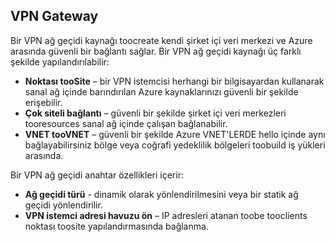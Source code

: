 ## <a name="vpn-gateway"></a>VPN Gateway
Bir VPN ağ geçidi kaynağı toocreate kendi şirket içi veri merkezi ve Azure arasında güvenli bir bağlantı sağlar. Bir VPN ağ geçidi kaynağı üç farklı şekilde yapılandırılabilir:

* **Noktası tooSite** – bir VPN istemcisi herhangi bir bilgisayardan kullanarak sanal ağ içinde barındırılan Azure kaynaklarınızı güvenli bir şekilde erişebilir. 
* **Çok siteli bağlantı** – güvenli bir şekilde şirket içi veri merkezleri tooresources sanal ağ içinde çalışan bağlanabilir. 
* **VNET tooVNET** – güvenli bir şekilde Azure VNET'LERDE hello içinde aynı bağlayabilirsiniz bölge veya coğrafi yedeklilik bölgeleri toobuild iş yükleri arasında.

Bir VPN ağ geçidi anahtar özellikleri içerir:

* **Ağ geçidi türü** - dinamik olarak yönlendirilmesini veya bir statik ağ geçidi yönlendirilir. 
* **VPN istemci adresi havuzu ön** – IP adresleri atanan toobe tooclients noktası toosite yapılandırmasında bağlanma.

